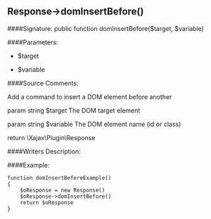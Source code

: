 ## Response->domInsertBefore()

####Signature: public function domInsertBefore($target, $variable)

####Parameters:

* $target

* $variable




####Source Comments:

Add a command to insert a DOM element before another



param string		$target				The DOM target element

param string		$variable			The DOM element name (id or class)



return \Xajax\Plugin\Response



####Writers Description:


####Example:
```
function domInsertBeforeExample()
{
    $oResponse = new Response()
    $oResponse->domInsertBefore()
    return $oResponse
}
```